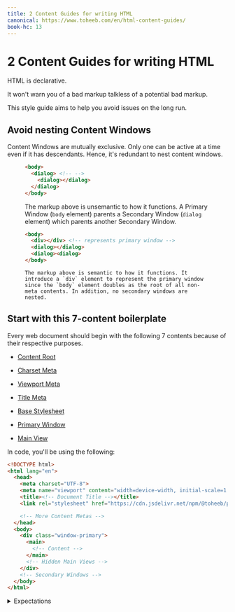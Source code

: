 ```yaml
---
title: 2 Content Guides for writing HTML
canonical: https://www.toheeb.com/en/html-content-guides/
book-hc: 13
---
```



# 2 Content Guides for writing HTML

HTML is declarative.

It won't warn you of a bad markup talkless of a potential bad markup. 

This style guide aims to help you avoid issues on the long run. 

<section>
  <h2>Avoid nesting Content Windows</h2>

  Content Windows are mutually exclusive. Only one can be active at a time even if it has descendants. Hence, it's redundant to nest content windows.

  <figure>

  ```html
  <body>
    <dialog> <!-- -->
      <dialog></dialog>
    </dialog>
  </body>
  ``` 

  <figcaption>

  The markup above is unsemantic to how it functions. A Primary Window (`body` element) parents a Secondary Window (`dialog` element) which parents another Secondary Window.
  </figcaption>
  </figure>

  <figure>

  ```html
  <body>
    <div></div> <!-- represents primary window -->
    <dialog></dialog>
    <dialog><dialog>
  </body>
  ```
  <figcaption>
    
    The markup above is semantic to how it functions. It introduce a `div` element to represent the primary window since the `body` element doubles as the root of all non-meta contents. In addition, no secondary windows are nested.  
  </figcaption>
  </figure>
</section>



<section>
<h2 id="boilerplate">Start with this 7-content boilerplate</h2>

Every web document should begin with the following 7 contents because of their respective purposes.

- [Content Root](/en/html-content-root/)

- [Charset Meta](/en/html-content-metas/#meta-charset)

- [Viewport Meta](/en/html-content-metas/#meta-custom-text)

- [Title Meta](/en/html-content-metas/#meta-title)

- [Base Stylesheet](/en/prose/)

- [Primary Window](/en/html-content-windows/#window-primary)

- [Main View](/en/html-content-windows/#view-main)


In code, you'll be using the following:

```html
<!DOCTYPE html>
<html lang="en">
  <head>
    <meta charset="UTF-8">
    <meta name="viewport" content="width=device-width, initial-scale=1.0">
    <title><!-- Document Title --></title>
    <link rel="stylesheet" href="https://cdn.jsdelivr.net/npm/@toheeb/prose@0.0.0/index.min.css">

    <!-- More Content Metas -->
  </head>
  <body>
    <div class="window-primary">
      <main>
        <!-- Content -->
      </main>
      <!-- Hidden Main Views -->
    </div>
    <!-- Secondary Windows -->
  </body>
</html>
```

<details>
<summary>Expectations</summary>

It is expected that you'll do the following:

- Change the value of the `lang` attribute on the `html` element to the primary language of the page

- Specify an appropriate Document Title

- Add more [Content Metas](/en/html-content-metas/) as you wish

- Add [Secondary Windows](/en/html-content-windows/#window-secondary) if need be

- Add hidden [Main Views](/en/html-content-windows/#view-main) if you so wish

- Write [Content Blocks,](/en/html-content-blocks/) optionally through [Content Mixes,](/en/html-content-mixes) within the [Main View.](/en/html-content-windows/#view-main)
</details>


</section>
